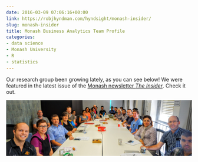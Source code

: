 ```yaml
---
date: 2016-03-09 07:06:16+00:00
link: https://robjhyndman.com/hyndsight/monash-insider/
slug: monash-insider
title: Monash Business Analytics Team Profile
categories:
- data science
- Monash University
- R
- statistics
---
```


Our research group been growing lately, as you can see below! We were featured in the latest issue of the [Monash newsletter _The Insider_](https://monash.edu/news/show/team-profile-monash-business-analytics-team). Check it out.

[![numbat](/files/numbat.png)](/files/numbat.png)
